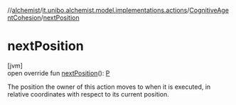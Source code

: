 //[alchemist](../../../index.md)/[it.unibo.alchemist.model.implementations.actions](../index.md)/[CognitiveAgentCohesion](index.md)/[nextPosition](next-position.md)

# nextPosition

[jvm]\
open override fun [nextPosition](next-position.md)(): [P](index.md)

The position the owner of this action moves to when it is executed, in relative coordinates with respect to its current position.
